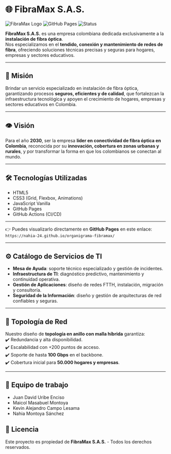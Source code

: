 # 🌐 FibraMax S.A.S.

![FibraMax Logo](https://img.shields.io/badge/FibraMax-Fibra%20Óptica-blue)
![GitHub Pages](https://img.shields.io/badge/GitHub-Pages-green)
![Status](https://img.shields.io/badge/Status-Active-success)

**FibraMax S.A.S.** es una empresa colombiana dedicada exclusivamente a la **instalación de fibra óptica**.  
Nos especializamos en el **tendido, conexión y mantenimiento de redes de fibra**, ofreciendo soluciones técnicas precisas y seguras para hogares, empresas y sectores educativos.

---

## 🎯 Misión
Brindar un servicio especializado en instalación de fibra óptica, garantizando procesos **seguros, eficientes y de calidad**, que fortalezcan la infraestructura tecnológica y apoyen el crecimiento de hogares, empresas y sectores educativos en Colombia.

---

## 👁️ Visión
Para el año **2030**, ser la empresa **líder en conectividad de fibra óptica en Colombia**, reconocida por su **innovación, cobertura en zonas urbanas y rurales**, y por transformar la forma en que los colombianos se conectan al mundo.

---

## 🛠️ Tecnologías Utilizadas

- HTML5
- CSS3 (Grid, Flexbox, Animations)
- JavaScript Vanilla
- GitHub Pages
- GitHub Actions (CI/CD)

---

👉 Puedes visualizarlo directamente en **GitHub Pages** en este enlace:  
`https://nahia-24.github.io/organigrama-fibramax/`

---

## ⚙️ Catálogo de Servicios de TI
- **Mesa de Ayuda**: soporte técnico especializado y gestión de incidentes.  
- **Infraestructura de TI**: diagnóstico predictivo, mantenimiento y continuidad operativa.  
- **Gestión de Aplicaciones**: diseño de redes FTTH, instalación, migración y consultoría.  
- **Seguridad de la Información**: diseño y gestión de arquitecturas de red confiables y seguras.  

---

## 🔗 Topología de Red
Nuestro diseño de **topología en anillo con malla híbrida** garantiza:  
✔️ Redundancia y alta disponibilidad.  
✔️ Escalabilidad con +200 puntos de acceso.  
✔️ Soporte de hasta **100 Gbps** en el backbone.  
✔️ Cobertura inicial para **50.000 hogares y empresas**.  

---

## 👥 Equipo de trabajo
- Juan David Uribe Enciso  
- Maicol Masabuel Montoya  
- Kevin Alejandro Campo Lesama  
- Nahia Montoya Sánchez  

## 📝 Licencia

Este proyecto es propiedad de **FibraMax S.A.S.** - Todos los derechos reservados.
